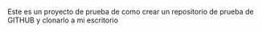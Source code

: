 Este es un proyecto de prueba de como crear un repositorio de prueba de GITHUB y clonarlo a mi escritorio
